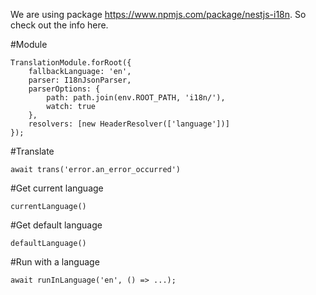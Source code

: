 We are using package https://www.npmjs.com/package/nestjs-i18n. So check out the info here.

#Module
```
TranslationModule.forRoot({
    fallbackLanguage: 'en',
    parser: I18nJsonParser,
    parserOptions: {
        path: path.join(env.ROOT_PATH, 'i18n/'),
        watch: true
    },
    resolvers: [new HeaderResolver(['language'])]
});

```

#Translate
```
await trans('error.an_error_occurred')
```

#Get current language
```
currentLanguage()
```

#Get default language
```
defaultLanguage()
```

#Run with a language
```
await runInLanguage('en', () => ...);
```